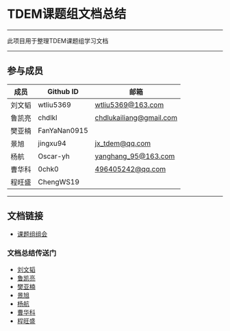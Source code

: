 # TDEM课题组文档总结
****
此项目用于整理TDEM课题组学习文档
****
## 参与成员
|成员|Github ID|邮箱|
|---|---|---
|刘文韬|wtliu5369|wtliu5369@163.com
|鲁凯亮|chdlkl|chdlukailiang@gmail.com
|樊亚楠|FanYaNan0915|
|景旭|jingxu94|jx_tdem@qq.com
|杨航|Oscar-yh|yanghang_95@163.com
|曹华科|0chk0|496405242@qq.com
|程旺盛|ChengWS19|
****
## 文档链接
* [课题组组会](https://github.com/tdem-lixiu/TDEM_Document/blob/master/GroupMeeting/README.md)
### 文档总结传送门
- [刘文韬](https://github.com/tdem-lixiu/TDEM_Document/blob/master/Summarize/Liuwt/README.md)
- [鲁凯亮](https://github.com/tdem-lixiu/TDEM_Document/blob/master/Summarize/Lukl/README.md)
- [樊亚楠](https://github.com/tdem-lixiu/TDEM_Document/blob/master/Summarize/Fanyn/README.md)
- [景旭](https://github.com/tdem-lixiu/TDEM_Document/blob/master/Summarize/Jingx/README.md)
- [杨航](https://github.com/tdem-lixiu/TDEM_Document/blob/master/Summarize/Yangh/README.md)
- [曹华科](https://github.com/tdem-lixiu/TDEM_Document/blob/master/Summarize/Caohk/README.md)
- [程旺盛](https://github.com/tdem-lixiu/TDEM_Document/blob/master/Summarize/Chengws/README.md)